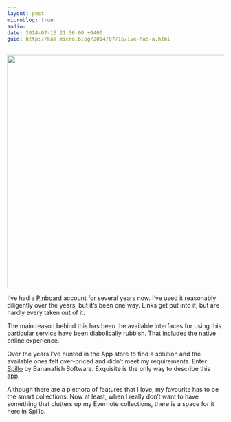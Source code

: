 ```yaml
---
layout: post
microblog: true
audio: 
date: 2014-07-15 21:56:00 +0400
guid: http://kaa.micro.blog/2014/07/15/ive-had-a.html
---
```

<img src="https://micro.kaa.bz/uploads/2018/bc335cad5d.jpg" alt="" width="840" height="541" class="alignnone size-full wp-image-194" /><p>I&rsquo;ve had a <a href="http://www.pinboard.in">Pinboard</a> account for several years now. I&rsquo;ve used it reasonably diligently over the years, but it&rsquo;s been one way. Links get put into it, but are hardly every taken out of it.</p>

<p>The main reason behind this has been the available interfaces for using this particular service have been diabolically rubbish. That includes the native online experience.</p>

<p>Over the years I&rsquo;ve hunted in the App store to find a solution and the available ones felt over-priced and didn&rsquo;t meet my requirements. Enter <a href="http://bananafishsoftware.com/products/spillo/">Spillo</a> by Bananafish Software. Exquisite is the only way to describe this app.</p>

<p>Although there are a plethora of features that I love, my favourite has to be the smart collections. Now at least, when I really don&rsquo;t want to have something that clutters up my Evernote collections, there is a space for it here in Spillo.</p>
